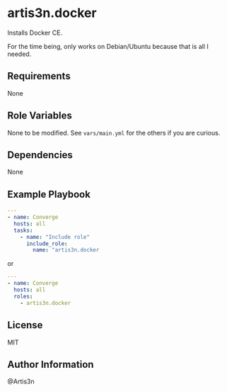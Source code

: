 artis3n.docker
=========

Installs Docker CE.

For the time being, only works on Debian/Ubuntu because that is all I needed.

Requirements
------------

None

Role Variables
--------------

None to be modified.
See `vars/main.yml` for the others if you are curious.


Dependencies
------------

None

Example Playbook
----------------

```yml
---
- name: Converge
  hosts: all
  tasks:
    - name: "Include role"
      include_role:
        name: "artis3n.docker
```

or

```yml
---
- name: Converge
  hosts: all
  roles:
    - artis3n.docker
```

License
-------

MIT

Author Information
------------------

@Artis3n
